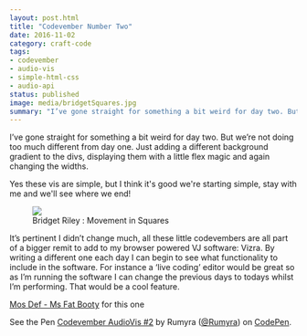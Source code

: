 ```yaml
---
layout: post.html
title: "Codevember Number Two"
date: 2016-11-02
category: craft-code
tags:
- codevember
- audio-vis
- simple-html-css
- audio-api
status: published
image: media/bridgetSquares.jpg
summary: "I’ve gone straight for something a bit weird for day two. But we’re not doing too much different from day one."
---
```


I’ve gone straight for something a bit weird for day two. But we’re not doing too much different from day one. Just adding a different background gradient to the divs, displaying them with a little flex magic and again changing the widths.

Yes these vis are simple, but I think it's good we're starting simple, stay with me and we'll see where we end!

<figure>
  <img src="/media/bridgetSquares.jpg" />
  <figcaption>Bridget Riley : Movement in Squares</figcaption>
</figure>

It’s pertinent I didn’t change much, all these little codevembers are all part of a bigger remit to add to my browser powered VJ software: Vizra. By writing a different one each day I can begin to see what functionality to include in the software. For instance a ‘live coding’ editor would be great so as I’m running the software I can change the previous days to todays whilst I’m performing. That would be a cool feature.

[Mos Def - Ms Fat Booty](https://www.youtube.com/watch?v=B-y-lS0YqF0) for this one

<p data-height="300" data-theme-id="1345" data-slug-hash="PbYGNB" data-default-tab="js,result" data-user="Rumyra" data-embed-version="2" data-pen-title="Codevember AudioVis #2" class="codepen">See the Pen <a href="https://codepen.io/Rumyra/pen/PbYGNB/">Codevember AudioVis #2</a> by Rumyra (<a href="http://codepen.io/Rumyra">@Rumyra</a>) on <a href="http://codepen.io">CodePen</a>.</p>
<script async src="https://production-assets.codepen.io/assets/embed/ei.js"></script>
